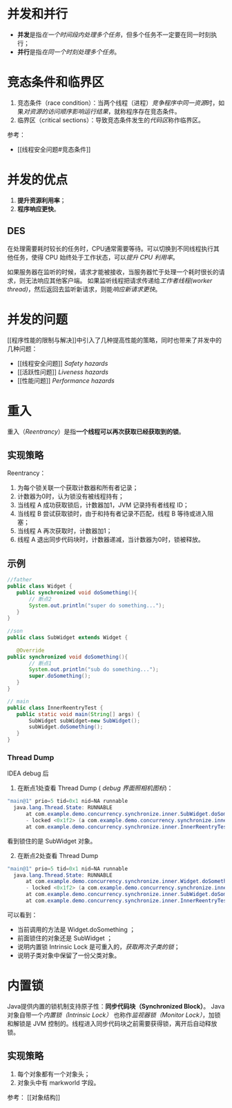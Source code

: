 # 并发和并行
- **并发**是指*在一个时间段内处理多个任务*，但多个任务不一定要在同一时刻执行；
- **并行**是指*在同一个时刻处理多个任务*。

# 竞态条件和临界区
1. 竞态条件（race condition）：当两个线程（进程）*竞争程序中同一资源*时，如果*对资源的访问顺序影响运行结果*，就称程序存在竞态条件。
2. 临界区（critical sections）：导致竞态条件发生的*代码区*称作临界区。

参考：
- [[线程安全问题#竞态条件]]

# 并发的优点
1. **提升资源利用率**；
2. **程序响应更快**。

## DES
在处理需要耗时较长的任务时，CPU通常需要等待。可以切换到不同线程执行其他任务，使得 CPU 始终处于工作状态，可以*提升 CPU 利用率*。

如果服务器在监听的时候，请求才能被接收，当服务器忙于处理一个耗时很长的请求，则无法响应其他客户端。
如果监听线程把请求传递给*工作者线程(worker thread)*，然后返回去监听新请求，则能*响应新请求更快*。


# 并发的问题
[[程序性能的限制与解决]]中引入了几种提高性能的策略，同时也带来了并发中的几种问题：
- [[线程安全问题]] *Safety hazards*
- [[活跃性问题]] *Liveness hazards*
- [[性能问题]] *Performance hazards*


# 重入
重入（*Reentrancy*）是指**一个线程可以再次获取已经获取到的锁**。

## 实现策略
Reentrancy：
1. 为每个锁关联一个获取计数器和所有者记录；
2. 计数器为0时，认为锁没有被线程持有；
3. 当线程 A 成功获取锁后，计数器加1，JVM 记录持有者线程 ID；
4. 当线程 B 尝试获取锁时，由于和持有者记录不匹配，线程 B 等待或进入阻塞；
5. 当线程 A 再次获取时，计数器加1；
6. 线程 A 退出同步代码块时，计数器递减，当计数器为0时，锁被释放。

 ## 示例
 
 ```java
 //father
public class Widget {  
    public synchronized void doSomething(){ 
		// 断点2
        System.out.println("super do something...");  
    }  
}
  
//son
public class SubWidget extends Widget {  
  
    @Override  
 public synchronized void doSomething(){  
 		// 断点1
        System.out.println("sub do something...");  
        super.doSomething();  
    }  
}

// main
public class InnerReentryTest {  
    public static void main(String[] args) {  
        SubWidget subWidget=new SubWidget();  
        subWidget.doSomething();  
    }  
}
```


### Thread Dump
IDEA debug 后
1. 在断点1处查看 Thread Dump ( *debug 界面照相机图标*)：
```java
"main@1" prio=5 tid=0x1 nid=NA runnable
  java.lang.Thread.State: RUNNABLE
	  at com.example.demo.concurrency.synchronize.inner.SubWidget.doSomething(SubWidget.java:14)
	  - locked <0x1f2> (a com.example.demo.concurrency.synchronize.inner.SubWidget)
	  at com.example.demo.concurrency.synchronize.inner.InnerReentryTest.main(InnerReentryTest.java:13)
```

看到锁住的是 SubWidget 对象。

2. 在断点2处查看 Thread Dump

```java
"main@1" prio=5 tid=0x1 nid=NA runnable
  java.lang.Thread.State: RUNNABLE
	  at com.example.demo.concurrency.synchronize.inner.Widget.doSomething(Widget.java:12)
	  - locked <0x1f2> (a com.example.demo.concurrency.synchronize.inner.SubWidget)
	  at com.example.demo.concurrency.synchronize.inner.SubWidget.doSomething(SubWidget.java:15)
	  at com.example.demo.concurrency.synchronize.inner.InnerReentryTest.main(InnerReentryTest.java:13)
```

可以看到：
-  当前调用的方法是 Widget.doSomething ；
-  前面锁住的对象还是 SubWidget ；
-  说明内置锁 Intrinsic Lock 是可重入的，*获取两次子类的锁*；
-  说明子类对象中保留了一份父类对象。


# 内置锁
Java提供内置的锁机制支持原子性：**同步代码块（Synchronized Block）**。
Java对象自带一个*内置锁（Intrinsic Lock）* 也称作*监视器锁（Monitor Lock）*，加锁和解锁是 JVM 控制的。线程进入同步代码块之前需要获得锁，离开后自动释放锁。

## 实现策略
1. 每个对象都有一个对象头；
2. 对象头中有 markworld 字段。

参考：
[[对象结构]]